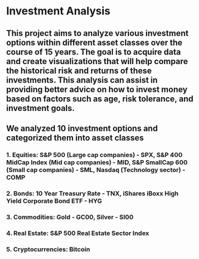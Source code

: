 # Investment Analysis

## This project aims to analyze various investment options within different asset classes over the course of 15 years. The goal is to acquire data and create visualizations that will help compare the historical risk and returns of these investments. This analysis can assist in providing better advice on how to invest money based on factors such as age, risk tolerance, and investment goals.

## We analyzed 10 investment options and categorized them into asset classes
### 1. Equities: S&P 500 (Large cap companies) - SPX, S&P 400 MidCap Index (Mid cap companies) - MID, S&P SmallCap 600 (Small cap companies) - SML, Nasdaq (Technology sector) - COMP
### 2. Bonds: 10 Year Treasury Rate - TNX, iShares iBoxx High Yield Corporate Bond ETF - HYG
### 3. Commodities: Gold - GC00, Silver - SI00
### 4. Real Estate: S&P 500 Real Estate Sector Index
### 5. Cryptocurrencies: Bitcoin

##

